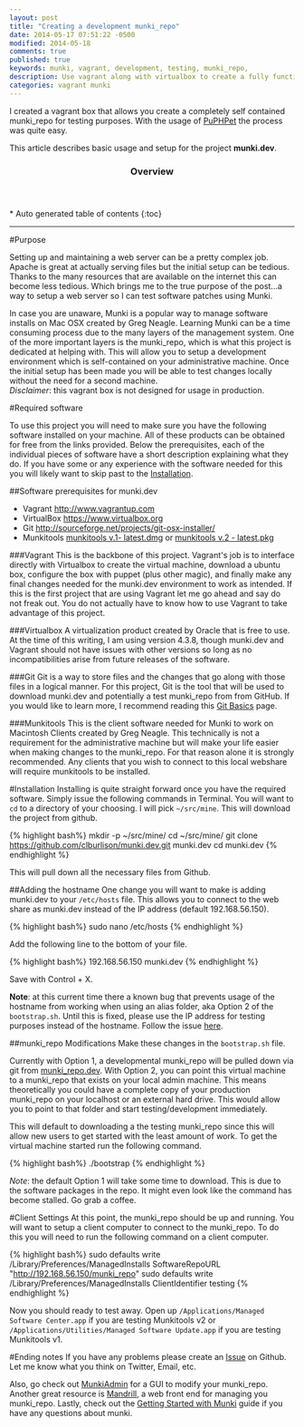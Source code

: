 ```yaml
---
layout: post
title: "Creating a development munki_repo"
date: 2014-05-17 07:51:22 -0500
modified: 2014-05-18
comments: true
published: true
keywords: munki, vagrant, development, testing, munki_repo,  
description: Use vagrant along with virtualbox to create a fully functional munki_repo for testing on your localhost.
categories: vagrant munki
---
```


I created a vagrant box that allows you create a completely self contained munki_repo for testing purposes. With the usage of [PuPHPet](https://puphpet.com) the process was quite easy.

This article describes basic usage and setup for the project **munki.dev**.

<section id="table-of-contents" class="toc">
  <header>
    <h3>Overview</h3>
  </header>
<div id="drawer" markdown="1">
*  Auto generated table of contents
{:toc}
</div>
</section><!-- /#table-of-contents -->

---

#Purpose

Setting up and maintaining a web server can be a pretty complex job. Apache is great at actually serving files but the initial setup can be tedious. Thanks to the many resources that are available on the internet this can become less tedious. Which brings me to the true purpose of the post...a way to setup a web server so I can test software patches using Munki.

In case you are unaware, Munki is a popular way to manage software installs on Mac OSX created by Greg Neagle. Learning Munki can be a time consuming process due to the many layers of the management system. One of the more important layers is the munki_repo, which is what this project is dedicated at helping with. This will allow you to setup a development environment which is self-contained on your administrative machine. Once the initial setup has been made you will be able to test changes locally without the need for a second machine.  
_Disclaimer_: this vagrant box is not designed for usage in production.

#Required software

To use this project you will need to make sure you have the following software installed on your machine. All of these products can be obtained for free from the links provided. Below the prerequisites, each of the individual pieces of software have a short description explaining what they do. If you have some or any experience with the software needed for this you will likely want to skip past to the [Installation](./#installation).

##Software prerequisites for munki.dev

* Vagrant  http://www.vagrantup.com
* VirtualBox  https://www.virtualbox.org
* Git  http://sourceforge.net/projects/git-osx-installer/
* Munkitools  [munkitools v.1- latest.dmg](https://munkibuilds.org/munkitools-latest.dmg) or [munkitools v.2 - latest.pkg](https://munkibuilds.org/munkitools2-latest.pkg)  


###Vagrant
This is the backbone of this project. Vagrant's job is to interface directly with Virtualbox to create the virtual machine, download a ubuntu box, configure the box with puppet (plus other magic), and finally make any final changes needed for the munki.dev environment to work as intended. If this is the first project that are using Vagrant let me go ahead and say do not freak out. You do not actually have to know how to use Vagrant to take advantage of this project.

###Virtualbox
A virtualization product created by Oracle that is free to use. At the time of this writing, I am using version 4.3.8, though munki.dev and Vagrant should not have issues with other versions so long as no incompatibilities arise from future releases of the software. 

###Git
Git is a way to store files and the changes that go along with those files in a logical manner. For this project, Git is the tool that will be used to download munki.dev and potentially a test munki_repo from from GitHub.
If you would like to learn more, I recommend reading this [Git Basics](http://git-scm.com/book/en/Getting-Started-Git-Basics) page.

###Munkitools
This is the client software needed for Munki to work on Macintosh Clients created by Greg Neagle. This technically is not a requirement for the administrative machine but will make your life easier when making changes to the munki_repo. For that reason alone it is strongly recommended. Any clients that you wish to connect to this local webshare will require munkitools to be installed.

#Installation
Installing is quite straight forward once you have the required software. Simply issue the following commands in Terminal. You will want to ``cd`` to a directory of your choosing. I will pick ``~/src/mine``. This will download the project from github.

{% highlight bash%}
mkdir -p ~/src/mine/
cd ~/src/mine/
git clone https://github.com/clburlison/munki.dev.git munki.dev
cd munki.dev
{% endhighlight %}

This will pull down all the necessary files from Github.

##Adding the hostname
One change you will want to make is adding munki.dev to your ``/etc/hosts`` file. This allows you to connect to the web share as munki.dev instead of the IP address (default 192.168.56.150). 

{% highlight bash%}
sudo nano /etc/hosts
{% endhighlight %}

Add the following line to the bottom of your file.

{% highlight bash%}
192.168.56.150  munki.dev
{% endhighlight %}

Save with Control + X.

**Note**: at this current time there a known bug that prevents usage of the hostname from working when using an alias folder, aka Option 2 of the ``bootstrap.sh``. Until this is fixed, please use the IP address for testing purposes instead of the hostname. Follow the issue [here](https://github.com/clburlison/munki.dev/issues/1).

##munki_repo Modifications
Make these changes in the ``bootstrap.sh`` file. 

Currently with Option 1, a developmental munki_repo will be pulled down via git from [munki_repo.dev](https://github.com/clburlison/munki_repo.dev). With Option 2, you can point this virtual machine to a munki_repo that exists on your local admin machine. This means theoretically you could have a complete copy of your production munki_repo on your localhost or an external hard drive. This would allow you to point to that folder and start testing/development immediately.

This will default to downloading a the testing munki_repo since this will allow new users to get started with the least amount of work. To get the virtual machine started run the following command.

{% highlight bash%}
./bootstrap
{% endhighlight %}

_Note_: the default Option 1 will take some time to download. This is due to the software packages in the repo. It might even look like the command has become stalled. Go grab a coffee.

#Client Settings
At this point, the munki_repo should be up and running. You will want to setup a client computer to connect to the munki_repo. To do this you will need to run the following command on a client computer.

{% highlight bash%}
sudo defaults write /Library/Preferences/ManagedInstalls SoftwareRepoURL "http://192.168.56.150/munki_repo"
sudo defaults write /Library/Preferences/ManagedInstalls ClientIdentifier testing
{% endhighlight %}

Now you should ready to test away. Open up ``/Applications/Managed Software Center.app`` if you are testing Munkitools v2 or ``/Applications/Utilities/Managed Software Update.app`` if you are testing Munkitools v1.

#Ending notes
If you have any problems please create an [Issue](https://github.com/clburlison/munki.dev/issues) on Github. Let me know what you think on Twitter, Email, etc.

Also, go check out [MunkiAdmin](https://github.com/hjuutilainen/munkiadmin) for a GUI to modify your munki_repo. Another great resource is [Mandrill](https://github.com/wollardj/Mandrill), a web front end for managing you munki_repo. Lastly, check out the [Getting Started with Munki](https://code.google.com/p/munki/wiki/GettingStartedWithMunki) guide if you have any questions about munki.  